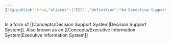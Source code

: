 ```yaml
---
{"dg-publish":true,"aliases":["ESS"],"definition":"An Executive Support System (ESS) is software that allows users to transform enterprise data into quickly accessible and executive-level reports, such as those used by billing, accounting and staffing departments. An ESS enhances decision making for executives.","url":"https://en.wikipedia.org/wiki/Executive_information_system#:~:text=An%20executive%20information%20system%20(EIS,information%20relevant%20to%20organizational%20goals.","tags":["concept/general"],"permalink":"/concepts/executive-support-system/","dgPassFrontmatter":true}
---
```


Is a form of [[Concepts/Decision Support System\|Decision Support System]].
Also known as an [[Concepts/Executive Information System\|Executive Information System]]
